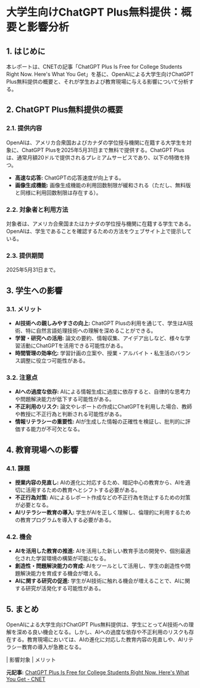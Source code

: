 # 大学生向けChatGPT Plus無料提供：概要と影響分析

## 1. はじめに

本レポートは、CNETの記事「ChatGPT Plus Is Free for College Students Right Now. Here's What You Get」を基に、OpenAIによる大学生向けChatGPT Plus無料提供の概要と、それが学生および教育現場に与える影響について分析する。

## 2. ChatGPT Plus無料提供の概要

### 2.1. 提供内容

OpenAIは、アメリカ合衆国およびカナダの学位授与機関に在籍する大学生を対象に、ChatGPT Plusを2025年5月31日まで無料で提供する。ChatGPT Plusは、通常月額20ドルで提供されるプレミアムサービスであり、以下の特徴を持つ。

* **高速な応答:** ChatGPTの応答速度が向上する。
* **画像生成機能:** 画像生成機能の利用回数制限が緩和される（ただし、無料版と同様に利用回数制限は存在する）。

### 2.2. 対象者と利用方法

対象者は、アメリカ合衆国またはカナダの学位授与機関に在籍する学生である。OpenAIは、学生であることを確認するための方法をウェブサイト上で提示している。

### 2.3. 提供期間

2025年5月31日まで。

## 3. 学生への影響

### 3.1. メリット

* **AI技術への親しみやすさの向上:** ChatGPT Plusの利用を通じて、学生はAI技術、特に自然言語処理技術への理解を深めることができる。
* **学習・研究への活用:** 論文の要約、情報収集、アイデア出しなど、様々な学習活動にChatGPTを活用できる可能性がある。
* **時間管理の効率化:** 学習計画の立案や、授業・アルバイト・私生活のバランス調整に役立つ可能性がある。

### 3.2. 注意点

* **AIへの過度な依存:** AIによる情報生成に過度に依存すると、自律的な思考力や問題解決能力が低下する可能性がある。
* **不正利用のリスク:** 論文やレポートの作成にChatGPTを利用した場合、教師や教授に不正行為と判断される可能性がある。
* **情報リテラシーの重要性:** AIが生成した情報の正確性を検証し、批判的に評価する能力が不可欠となる。

## 4. 教育現場への影響

### 4.1. 課題

* **授業内容の見直し:** AIの進化に対応するため、暗記中心の教育から、AIを適切に活用するための教育へとシフトする必要がある。
* **不正行為対策:** AIによるレポート作成などの不正行為を防止するための対策が必要となる。
* **AIリテラシー教育の導入:** 学生がAIを正しく理解し、倫理的に利用するための教育プログラムを導入する必要がある。

### 4.2. 機会

* **AIを活用した教育の推進:** AIを活用した新しい教育手法の開発や、個別最適化された学習環境の構築が可能になる。
* **創造性・問題解決能力の育成:** AIをツールとして活用し、学生の創造性や問題解決能力を育成する機会が増える。
* **AIに関する研究の促進:** 学生がAI技術に触れる機会が増えることで、AIに関する研究が活発化する可能性がある。

## 5. まとめ

OpenAIによる大学生向けChatGPT Plus無料提供は、学生にとってAI技術への理解を深める良い機会となる。しかし、AIへの過度な依存や不正利用のリスクも存在する。教育現場においては、AIの進化に対応した教育内容の見直しや、AIリテラシー教育の導入が急務となる。

| 影響対象 | メリット 

**元記事:** [ChatGPT Plus Is Free for College Students Right Now. Here's What You Get - CNET](https://www.cnet.com/tech/services-and-software/chatgpt-plus-is-free-for-college-students-right-now-heres-what-you-get/)